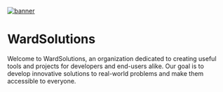 [![banner](https://github.com/wardsolutions/.github/blob/main/images/org.jpg?raw=true)](https://github.com/wardsolutions)

# WardSolutions

Welcome to WardSolutions, an organization dedicated to creating useful tools and projects for developers and end-users alike. Our goal is to develop innovative solutions to real-world problems and make them accessible to everyone.
